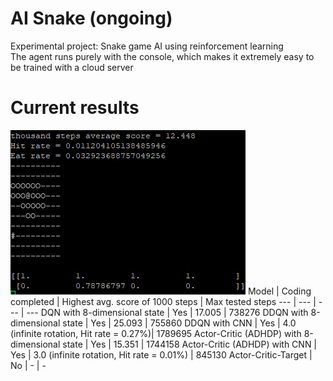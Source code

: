 # AI Snake (ongoing)
Experimental project: Snake game AI using reinforcement learning\
The agent runs purely with the console, which makes it extremely easy to be trained with a cloud server

# Current results
![](https://github.com/zysoong/ai-greedy-snake/blob/master/images/example_ddqn_reduced.gif?raw=true)
Model | Coding completed | Highest avg. score of 1000 steps | Max tested steps
--- | --- | --- | --- 
DQN with 8-dimensional state | Yes | 17.005 | 738276
DDQN with 8-dimensional state | Yes | 25.093 | 755860
DDQN with CNN | Yes | 4.0 (infinite rotation, Hit rate = 0.27%)| 1789695
Actor-Critic (ADHDP) with 8-dimensional state | Yes | 15.351 | 1744158
Actor-Critic (ADHDP) with CNN | Yes | 3.0 (infinite rotation, Hit rate = 0.01%) | 845130
Actor-Critic-Target | No | - | -
